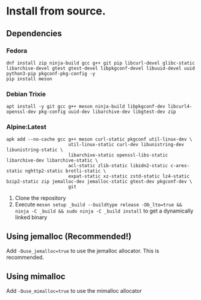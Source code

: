 # Install from source.
## Dependencies
### Fedora
```
dnf install zip ninja-build gcc g++ git pip libcurl-devel glibc-static libarchive-devel gtest gtest-devel libpkgconf-devel libuuid-devel uuid python3-pip pkgconf-pkg-config -y
pip install meson
```
### Debian Trixie
```
apt install -y git gcc g++ meson ninja-build libpkgconf-dev libcurl4-openssl-dev pkg-config uuid-dev libarchive-dev libgtest-dev zip
```
### Alpine:Latest
```
apk add --no-cache gcc g++ meson curl-static pkgconf util-linux-dev \
                       util-linux-static curl-dev libunistring-dev libunistring-static \
                       libarchive-static openssl-libs-static libarchive-dev libarchive-static \
                       acl-static zlib-static libidn2-static c-ares-static nghttp2-static brotli-static \
                       expat-static xz-static zstd-static lz4-static bzip2-static zip jemalloc-dev jemalloc-static gtest-dev pkgconf-dev \
                       git
```


1. Clone the repository
2. Execute `meson setup _build --buildtype release -Db_lto=true && ninja -C _build && sudo ninja -C _build install` to get a dynamically linked binary

## Using jemalloc (Recommended!)
Add `-Duse_jemalloc=true` to use the jemalloc allocator. This is recommended.

## Using mimalloc
Add `-Duse_mimalloc=true` to use the mimalloc allocator

